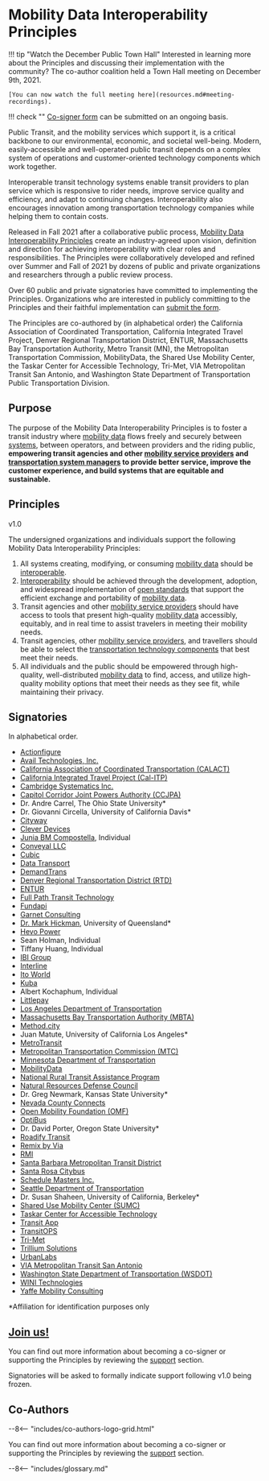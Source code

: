 # Mobility Data Interoperability Principles

!!! tip "Watch the December Public Town Hall"
    Interested in learning more about the Principles and discussing their implementation with the community?  The co-author coalition held a Town Hall meeting on December 9th, 2021.

    [You can now watch the full meeting here](resources.md#meeting-recordings).

!!! check ""
    [Co-signer form](https://forms.gle/TW5f25cUR12GTiCB6) can be submitted on an ongoing basis.

Public Transit, and the mobility services which support it, is a critical backbone to our environmental, economic, and societal well-being.  Modern, easily-accessible and well-operated public transit depends on a complex system of operations and customer-oriented technology components which work together.  

Interoperable transit technology systems enable transit providers to plan service which is responsive to rider needs, improve service quality and efficiency, and adapt to continuing changes.  Interoperability also encourages innovation among transportation technology companies while helping them to contain costs.

Released in Fall 2021 after a collaborative public process, [Mobility Data Interoperability Principles](http:interoperablemobility.org) create an industry-agreed upon vision, definition and direction for achieving interoperability with clear roles and responsibilities. The Principles were collaboratively developed and refined over Summer and Fall of 2021 by dozens of public and private organizations and researchers through a public review process.  

Over 60 public and private signatories have committed to implementing the Principles.  Organizations who are interested in publicly committing to the Principles and their faithful implementation can [submit the form](https://forms.gle/TW5f25cUR12GTiCB6).  

The Principles are co-authored by (in alphabetical order) the California Association of Coordinated Transportation, California Integrated Travel Project, Denver Regional Transportation District,  ENTUR, Massachusetts Bay Transportation Authority, Metro Transit (MN), the Metropolitan Transportation Commission, MobilityData, the Shared Use Mobility Center, the Taskar Center for Accessible Technology, Tri-Met, VIA Metropolitan Transit San Antonio, and Washington State Department of Transportation Public Transportation Division.  

## Purpose

The purpose of the Mobility Data Interoperability Principles is to foster a transit industry where [mobility data](definitions.md#mobility_data) flows freely and securely between [systems](definitions.md#mobility_technology_system), between operators, and between providers and the riding public, **empowering transit agencies and other [mobility service providers](definitions.md#mobility_service_provider) and [transportation system managers](definitions.md#transportation_system_manager) to provide better service, improve the customer experience, and build systems that are equitable and sustainable.**

## Principles

<span class="version-tag">v1.0</span>

The undersigned organizations and individuals support the following Mobility Data Interoperability Principles:

1. All systems creating, modifying, or consuming [mobility data](definitions.md#mobility_data) should be [interoperable](definitions.md#interoperability).  
2. [Interoperability](definitions.md#interoperability) should be achieved through the development, adoption, and widespread implementation of [open standards](definitions.md#open_standard) that support the efficient exchange and portability of [mobility data](definitions.md#mobility_data).  
3. Transit agencies and other [mobility service providers](definitions.md#mobility_service_provider) should have access to tools that present high-quality [mobility data](definitions.md#mobility_data) accessibly, equitably, and in real time to assist travelers in meeting their mobility needs.  
4. Transit agencies, other [mobility service providers](definitions.md#mobility_service_provider), and travellers should be able to select the [transportation technology components](definitions.md#mobility_technology_component) that best meet their needs.  
5. All individuals and the public should be empowered through high-quality, well-distributed [mobility data](definitions.md#mobility_data) to find, access, and utilize high-quality mobility options that meet their needs as they see fit, while maintaining their privacy.

## Signatories

In alphabetical order.  

- [Actionfigure](https://actionfigure.ai/)  
- [Avail Technologies, Inc.](https://availtec.com)  
- [California Association of Coordinated Transportation (CALACT)](http://calact.org)  
- [California Integrated Travel Project (Cal-ITP)](http://calitp.org)  
- [Cambridge Systematics Inc.](http://camsys.software/)  
- [Capitol Corridor Joint Powers Authority (CCJPA)](http://capitolcorridor.org)  
- Dr. Andre Carrel, The Ohio State University\*  
- Dr. Giovanni Circella, University of California Davis\*  
- [Cityway](https://cityway.io/)  
- [Clever Devices](https://cleverdevices.com)  
- [Junia BM Compostella](https://3rev.ucdavis.edu/people/junia-compostella), Individual  
- [Conveyal LLC](http://conveyal.com)  
- [Cubic](http://cubic.com)  
- [Data Transport](https://data-transport.org/)  
- [DemandTrans](http://demandtrans.com)
- [Denver Regional Transportation District (RTD)](https://www.rtd-denver.com/)  
- [ENTUR](https://entur.no/)  
- [Full Path Transit Technology](http://fullpath.io)  
- [Fundapi](http://fundapi.org)  
- [Garnet Consulting](http://www.garnetconsultingpdx.com)  
- [Dr. Mark Hickman](https://researchers.uq.edu.au/researcher/2972), University of Queensland\*  
- [Hevo Power](http://hevopower.com)  
- Sean Holman, Individual  
- Tiffany Huang, Individual  
- [IBI Group](https://www.ibigroup.com)  
- [Interline](https://interline.io)  
- [Ito World](https://www.itoworld.com/)  
- [Kuba](https://www.kubapay.com/)  
- Albert Kochaphum, Individual  
- [Littlepay](https://littlepay.com/)  
- [Los Angeles Department of Transportation](https://ladot.lacity.org/)  
- [Massachusetts Bay Transportation Authority (MBTA)](https://www.mbta.com/)  
- [Method.city](https://method.city/)  
- Juan Matute, University of California Los Angeles*  
- [MetroTransit](http://metrotransit.org)  
- [Metropolitan Transportation Commission (MTC)](http://bayareametro.gov)  
- [Minnesota Department of Transportation](https://www.dot.state.mn.us/)  
- [MobilityData](http://mobilitydata.org)  
- [National Rural Transit Assistance Program](https://www.nationalrtap.org/)  
- [Natural Resources Defense Council](http://www.nrdc.org)  
- Dr. Greg Newmark, Kansas State University\*  
- [Nevada County Connects](https://www.mynevadacounty.com/2257/Transit-Services)  
- [Open Mobility Foundation (OMF)](https://www.openmobilityfoundation.org/)  
- [OptiBus](http://www.optibus.com)  
- Dr. David Porter, Oregon State University*  
- [Roadify Transit](https://www.roadify.com/)  
- [Remix by Via](http://remix.com)  
- [RMI](http://rmi.org)  
- [Santa Barbara Metropolitan Transit District](http://sbmtd.gov)  
- [Santa Rosa Citybus](https://srcity.org/1036/Transit-and-CityBus)  
- [Schedule Masters Inc.](http://themasterscheduler.com)  
- [Seattle Department of Transportation](https://www.seattle.gov/transportation)  
- Dr. Susan Shaheen, University of California, Berkeley*  
- [Shared Use Mobility Center (SUMC)](https://sharedusemobilitycenter.org/)  
- [Taskar Center for Accessible Technology](https://tcat.cs.washington.edu/)  
- [Transit App](http://transitapp.com)  
- [TransitOPS](https://transitops.co/)  
- [Tri-Met](https://trimet.org/)  
- [Trillium Solutions](https://trilliumtransit.com/)  
- [UrbanLabs](https://urbanlabs.io)  
- [VIA Metropolitan Transit San Antonio](https://www.viainfo.net/)  
- [Washington State Department of Transportation (WSDOT)](https://wsdot.wa.gov/)  
- [WINI Technologies](http://www.winitechnologies.com/)  
- [Yaffe Mobility Consulting](http://ymobility.info)  

*Affiliation for identification purposes only

## [**Join us!**](https://forms.gle/TW5f25cUR12GTiCB6)

You can find out more information about becoming a co-signer or supporting the Principles by reviewing the [support](support.md) section.  

Signatories will be asked to formally indicate support following v1.0 being frozen.

## Co-Authors

--8<-- "includes/co-authors-logo-grid.html"

You can find out more information about becoming a co-signer or supporting the Principles by reviewing the [support](support.md) section.

--8<-- "includes/glossary.md"
